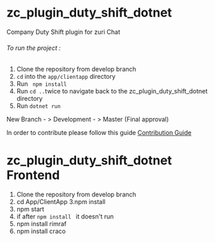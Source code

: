 # zc_plugin_duty_shift_dotnet
Company Duty Shift plugin for zuri Chat
###### To run the project :
1. Clone the repository from develop branch
2. <code>cd</code> into the <code>app/clientapp</code>  directory
3. Run <code> npm install </code>
4. Run <code>cd ..</code>twice to navigate back to the zc_plugin_duty_shift_dotnet directory
5. Run  <code>dotnet run</code>


 New Branch - > Development - > Master (Final approval)
 

In order to contribute please follow this guide [Contribution Guide](https://github.com/zurichat/zc_plugin_duty_shift_dotnet/wiki/Contribution-Guide)
# zc_plugin_duty_shift_dotnet Frontend
1. Clone the repository from develop branch
2. cd App/ClientApp
3.npm install
4. npm start
5. if after <code>npm install </code> it doesn't run
6. npm install rimraf
7. npm install craco
 
